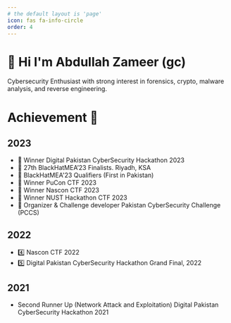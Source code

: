 ```yaml
---
# the default layout is 'page'
icon: fas fa-info-circle
order: 4
---
```


# 👋 Hi I'm Abdullah Zameer (gc)

Cybersecurity Enthusiast with strong interest in forensics, crypto, malware analysis, and reverse engineering. 

# Achievement 👑 
  ## 2023
  - 🥇 Winner Digital Pakistan CyberSecurity Hackathon 2023
  - 🏴 27th BlackHatMEA’23 Finalists. Riyadh, KSA
  - 🥇 BlackHatMEA'23 Qualifiers (First in Pakistan)
  - 🥇 Winner PuCon CTF 2023
  - 🥇 Winner Nascon CTF 2023
  - 🥇 Winner NUST Hackathon CTF 2023
  - 🔨 Organizer & Challenge developer Pakistan CyberSecurity Challenge (PCCS)
  ## 2022
  - 4️⃣ Nascon CTF 2022
  - 5️⃣ Digital Pakistan CyberSecurity Hackathon Grand Final, 2022
  ## 2021
  - Second Runner Up (Network Attack and Exploitation) Digital Pakistan CyberSecurity Hackathon 2021
